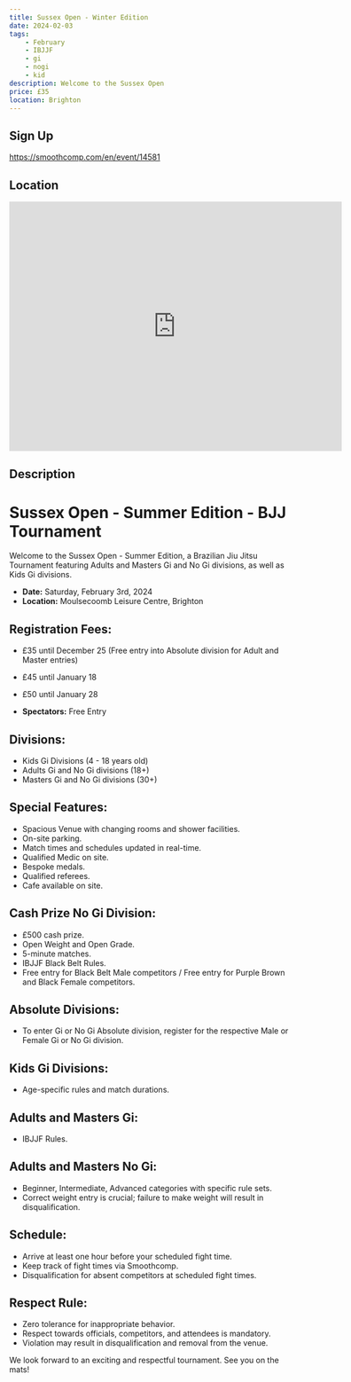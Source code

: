 ```yaml
---
title: Sussex Open - Winter Edition
date: 2024-02-03
tags:
    - February
    - IBJJF
    - gi 
    - nogi 
    - kid
description: Welcome to the Sussex Open
price: £35
location: Brighton
---
```

## Sign Up
https://smoothcomp.com/en/event/14581

## Location
<iframe src="https://www.google.com/maps/embed?pb=!1m17!1m12!1m3!1d2518.8879498944234!2d-0.10908242341901431!3d50.85175917167159!2m3!1f0!2f0!3f0!3m2!1i1024!2i768!4f13.1!3m2!1m1!2zNTDCsDUxJzA2LjMiTiAwwrAwNicyMy40Ilc!5e0!3m2!1sen!2suk!4v1703104796927!5m2!1sen!2suk" width="600" height="450" style="border:0;" allowfullscreen="" loading="lazy" referrerpolicy="no-referrer-when-downgrade"></iframe>

## Description
# Sussex Open - Summer Edition - BJJ Tournament

Welcome to the Sussex Open - Summer Edition, a Brazilian Jiu Jitsu Tournament featuring Adults and Masters Gi and No Gi divisions, as well as Kids Gi divisions.

- **Date:** Saturday, February 3rd, 2024
- **Location:** Moulsecoomb Leisure Centre, Brighton

## Registration Fees:
- £35 until December 25 (Free entry into Absolute division for Adult and Master entries)
- £45 until January 18
- £50 until January 28

- **Spectators:** Free Entry

## Divisions:
- Kids Gi Divisions (4 - 18 years old)
- Adults Gi and No Gi divisions (18+)
- Masters Gi and No Gi divisions (30+)

## Special Features:
- Spacious Venue with changing rooms and shower facilities.
- On-site parking.
- Match times and schedules updated in real-time.
- Qualified Medic on site.
- Bespoke medals.
- Qualified referees.
- Cafe available on site.

## Cash Prize No Gi Division:
- £500 cash prize.
- Open Weight and Open Grade.
- 5-minute matches.
- IBJJF Black Belt Rules.
- Free entry for Black Belt Male competitors / Free entry for Purple Brown and Black Female competitors.

## Absolute Divisions:
- To enter Gi or No Gi Absolute division, register for the respective Male or Female Gi or No Gi division.

## Kids Gi Divisions:
- Age-specific rules and match durations.

## Adults and Masters Gi:
- IBJJF Rules.

## Adults and Masters No Gi:
- Beginner, Intermediate, Advanced categories with specific rule sets.
- Correct weight entry is crucial; failure to make weight will result in disqualification.

## Schedule:
- Arrive at least one hour before your scheduled fight time.
- Keep track of fight times via Smoothcomp.
- Disqualification for absent competitors at scheduled fight times.

## Respect Rule:
- Zero tolerance for inappropriate behavior.
- Respect towards officials, competitors, and attendees is mandatory.
- Violation may result in disqualification and removal from the venue.

We look forward to an exciting and respectful tournament. See you on the mats!
